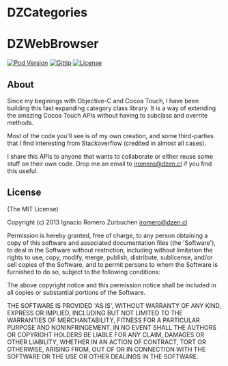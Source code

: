 DZCategories
============
DZWebBrowser
================
[![Pod Version](http://img.shields.io/cocoapods/v/DZNCategories.svg)](https://cocoadocs.org/docsets/DZNCategories)
[![Gittip](http://img.shields.io/gittip/dzenbot.svg)](https://www.gittip.com/dzenbot/)
[![License](http://img.shields.io/badge/license-MIT-blue.svg)](http://opensource.org/licenses/MIT)

## About
Since my beginings with Objective-C and Cocoa Touch, I have been building this fast expanding category class library. It is a way of extending the amazing Cocoa Touch APIs without having to subclass and overrite methods.

Most of the code you'll see is of my own creation, and some third-parties that I find interesting from Stackoverflow (credited in almost all cases).

I share this APIs to anyone that wants to collaborate or either reuse some stuff on their own code.
Drop me an email to iromero@dzen.cl if you find this useful.


## License
(The MIT License)

Copyright (c) 2013 Ignacio Romero Zurbuchen <iromero@dzen.cl>

Permission is hereby granted, free of charge, to any person obtaining a copy of this software and associated documentation files (the 'Software'), to deal in the Software without restriction, including without limitation the rights to use, copy, modify, merge, publish, distribute, sublicense, and/or sell copies of the Software, and to permit persons to whom the Software is furnished to do so, subject to the following conditions:

The above copyright notice and this permission notice shall be included in all copies or substantial portions of the Software.

THE SOFTWARE IS PROVIDED 'AS IS', WITHOUT WARRANTY OF ANY KIND, EXPRESS OR IMPLIED, INCLUDING BUT NOT LIMITED TO THE WARRANTIES OF MERCHANTABILITY, FITNESS FOR A PARTICULAR PURPOSE AND NONINFRINGEMENT. IN NO EVENT SHALL THE AUTHORS OR COPYRIGHT HOLDERS BE LIABLE FOR ANY CLAIM, DAMAGES OR OTHER LIABILITY, WHETHER IN AN ACTION OF CONTRACT, TORT OR OTHERWISE, ARISING FROM, OUT OF OR IN CONNECTION WITH THE SOFTWARE OR THE USE OR OTHER DEALINGS IN THE SOFTWARE.
